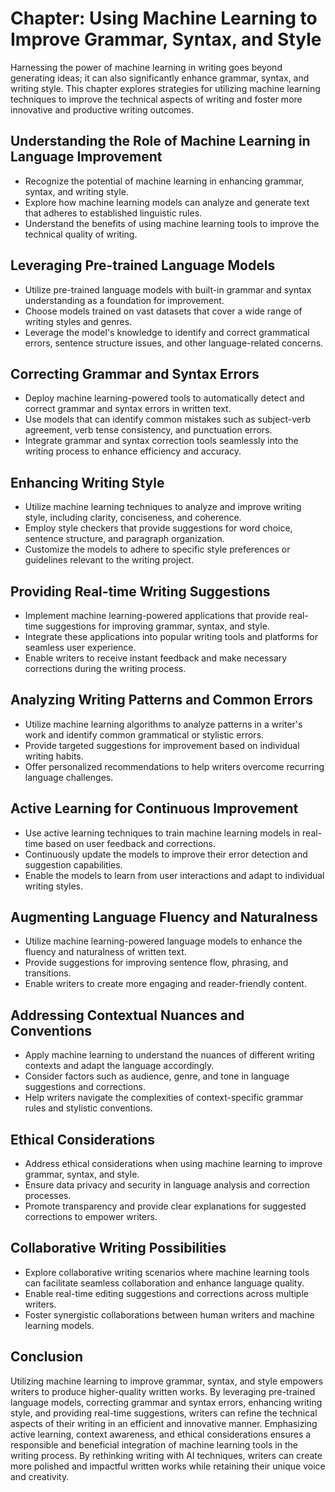 Chapter: Using Machine Learning to Improve Grammar, Syntax, and Style
=====================================================================

Harnessing the power of machine learning in writing goes beyond generating ideas; it can also significantly enhance grammar, syntax, and writing style. This chapter explores strategies for utilizing machine learning techniques to improve the technical aspects of writing and foster more innovative and productive writing outcomes.

Understanding the Role of Machine Learning in Language Improvement
------------------------------------------------------------------

* Recognize the potential of machine learning in enhancing grammar, syntax, and writing style.
* Explore how machine learning models can analyze and generate text that adheres to established linguistic rules.
* Understand the benefits of using machine learning tools to improve the technical quality of writing.

Leveraging Pre-trained Language Models
--------------------------------------

* Utilize pre-trained language models with built-in grammar and syntax understanding as a foundation for improvement.
* Choose models trained on vast datasets that cover a wide range of writing styles and genres.
* Leverage the model's knowledge to identify and correct grammatical errors, sentence structure issues, and other language-related concerns.

Correcting Grammar and Syntax Errors
------------------------------------

* Deploy machine learning-powered tools to automatically detect and correct grammar and syntax errors in written text.
* Use models that can identify common mistakes such as subject-verb agreement, verb tense consistency, and punctuation errors.
* Integrate grammar and syntax correction tools seamlessly into the writing process to enhance efficiency and accuracy.

Enhancing Writing Style
-----------------------

* Utilize machine learning techniques to analyze and improve writing style, including clarity, conciseness, and coherence.
* Employ style checkers that provide suggestions for word choice, sentence structure, and paragraph organization.
* Customize the models to adhere to specific style preferences or guidelines relevant to the writing project.

Providing Real-time Writing Suggestions
---------------------------------------

* Implement machine learning-powered applications that provide real-time suggestions for improving grammar, syntax, and style.
* Integrate these applications into popular writing tools and platforms for seamless user experience.
* Enable writers to receive instant feedback and make necessary corrections during the writing process.

Analyzing Writing Patterns and Common Errors
--------------------------------------------

* Utilize machine learning algorithms to analyze patterns in a writer's work and identify common grammatical or stylistic errors.
* Provide targeted suggestions for improvement based on individual writing habits.
* Offer personalized recommendations to help writers overcome recurring language challenges.

Active Learning for Continuous Improvement
------------------------------------------

* Use active learning techniques to train machine learning models in real-time based on user feedback and corrections.
* Continuously update the models to improve their error detection and suggestion capabilities.
* Enable the models to learn from user interactions and adapt to individual writing styles.

Augmenting Language Fluency and Naturalness
-------------------------------------------

* Utilize machine learning-powered language models to enhance the fluency and naturalness of written text.
* Provide suggestions for improving sentence flow, phrasing, and transitions.
* Enable writers to create more engaging and reader-friendly content.

Addressing Contextual Nuances and Conventions
---------------------------------------------

* Apply machine learning to understand the nuances of different writing contexts and adapt the language accordingly.
* Consider factors such as audience, genre, and tone in language suggestions and corrections.
* Help writers navigate the complexities of context-specific grammar rules and stylistic conventions.

Ethical Considerations
----------------------

* Address ethical considerations when using machine learning to improve grammar, syntax, and style.
* Ensure data privacy and security in language analysis and correction processes.
* Promote transparency and provide clear explanations for suggested corrections to empower writers.

Collaborative Writing Possibilities
-----------------------------------

* Explore collaborative writing scenarios where machine learning tools can facilitate seamless collaboration and enhance language quality.
* Enable real-time editing suggestions and corrections across multiple writers.
* Foster synergistic collaborations between human writers and machine learning models.

Conclusion
----------

Utilizing machine learning to improve grammar, syntax, and style empowers writers to produce higher-quality written works. By leveraging pre-trained language models, correcting grammar and syntax errors, enhancing writing style, and providing real-time suggestions, writers can refine the technical aspects of their writing in an efficient and innovative manner. Emphasizing active learning, context awareness, and ethical considerations ensures a responsible and beneficial integration of machine learning tools in the writing process. By rethinking writing with AI techniques, writers can create more polished and impactful written works while retaining their unique voice and creativity.

